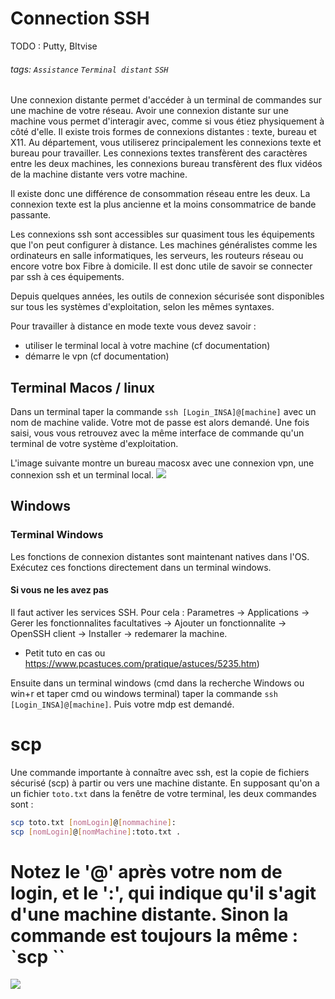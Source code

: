 # Connection SSH

TODO : Putty, BItvise

###### tags: `Assistance` `Terminal distant` `SSH`
Une connexion distante permet d'accéder à un terminal de commandes sur une machine de votre réseau. Avoir une connexion distante sur une machine vous permet d'interagir avec, comme si vous étiez physiquement à côté d'elle.
Il existe trois formes de connexions distantes : texte, bureau et X11. Au département, vous utiliserez principalement les connexions texte et bureau pour travailler. Les connexions textes transfèrent des caractères entre les deux machines, les connexions bureau transfèrent des flux vidéos de la machine distante vers votre machine.

Il existe donc une différence de consommation réseau entre les deux. La connexion texte est la plus ancienne et la moins consommatrice de bande passante.

Les connexions ssh sont accessibles sur quasiment tous les équipements que l'on peut configurer à distance. Les machines généralistes comme les ordinateurs en salle informatiques, les serveurs, les routeurs réseau ou encore votre box Fibre à domicile. Il est donc utile de savoir se connecter par ssh à ces équipements.

Depuis quelques années, les outils de connexion sécurisée sont disponibles sur tous les systèmes d'exploitation, selon les mêmes syntaxes.

Pour travailler à distance en mode texte vous devez savoir :
 - utiliser le terminal local à votre machine (cf documentation)
 - démarre le vpn (cf documentation)

## Terminal Macos / linux

Dans un terminal taper la commande ``ssh [Login_INSA]@[machine]`` avec un nom de machine valide. Votre mot de passe est alors demandé. Une fois saisi, vous vous retrouvez avec la même interface de commande qu'un terminal de votre système d'exploitation.

L'image suivante montre un bureau macosx avec une connexion vpn, une connexion ssh et un terminal local.
![](https://i.imgur.com/USgO52S.png)

## Windows
### Terminal Windows
Les fonctions de connexion distantes sont maintenant natives dans l'OS.
Exécutez ces fonctions directement dans un terminal windows.

#### Si vous ne les avez pas
Il faut activer les services SSH. Pour cela : Parametres -> Applications -> Gerer les fonctionnalites facultatives -> Ajouter un fonctionnalite -> OpenSSH client -> Installer -> redemarer la machine.
- Petit tuto en cas ou https://www.pcastuces.com/pratique/astuces/5235.htm)

Ensuite dans un terminal windows (cmd dans la recherche Windows ou win+r et taper cmd ou windows terminal) taper la commande ``ssh [Login_INSA]@[machine]``. Puis votre mdp est demandé.

# scp
Une commande importante à connaître avec ssh, est la copie de fichiers sécurisé (scp) à partir ou vers une machine distante. En supposant qu'on a un fichier `toto.txt` dans la fenêtre de votre terminal, les deux commandes sont :

```bash
scp toto.txt [nomLogin]@[nommachine]:
scp [nomLogin]@[nomMachine]:toto.txt .
```
Notez le '@' après votre nom de login, et le ':', qui indique qu'il s'agit d'une machine distante. Sinon la commande est toujours la même : `scp <source> <destination>``
=======
![](https://i.imgur.com/sbssnDV.png)
